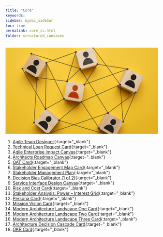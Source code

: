 ```yaml
---
title: "Core"
keywords: 
sidebar: mydoc_sidebar
toc: true
permalink: core_sc.html
folder: structured_canvases
---
```


![Structured Canvases - Business](media/core_001.png)


1. [Agile Team Designer](agile_team_designer.md){:target="_blank"}
2. [Technical Loan Request Card](technical_loan_request_card.md){:target="_blank"}
3. [Agile Enterprise Impact Canvas](agile_enterprise_impact_canvas.md){:target="_blank"}
4. [Architects Roadmap Canvas](architects_roadmap_canvas.md){:target="_blank"}
5. [QAT Card](qatt_card.md){:target="_blank"}
6. [Stakeholder Engagement Map Card](stakeholder_engagement_map_card.md){:target="_blank"}
7. [Stakeholder Management Plan](stakholder_management_plan.md){:target="_blank"}
8. [Decision Bias Calibrator (1 of 2)](decision_bias_calibrator_1.md){:target="_blank"}
9. [Service Interface Design Canvas](service_interface_design_canvas.md){:target="_blank"}
10. [Risk and Cost Card](risk_and_cost_card.md){:target="_blank"}
11. [Stakeholder Analysis: Power – Interest Grid](power_interest_grid.md){:target="_blank"}
12. [Persona Card](persona_card.md){:target="_blank"}
13. [Mission Vision Card](mission_vision_card.md){:target="_blank"}
14. [Modern Architecture Landscape One Card](modern_architecture_landscape_one_card.md){:target="_blank"}
15. [Modern Architecture Landscape Two Card](modern_architecture_landscape_two_card.md){:target="_blank"}
16. [Modern Architecture Landscape Three Card](modern_architecture_landscape_three_card.md){:target="_blank"}
17. [Architecture Decision Cascade Card](architecture_decision_cascade_card.md){:target="_blank"}
18. [OKR Card](okr_card.md){:target="_blank"}





